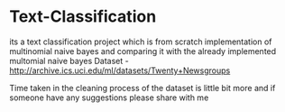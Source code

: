 # Text-Classification
its a text classification project which is from scratch implementation of multinomial naive bayes and comparing it with the already implemented multomial naive bayes
Dataset - http://archive.ics.uci.edu/ml/datasets/Twenty+Newsgroups

Time taken in the cleaning process of the dataset is little bit more and if someone have any suggestions please share with me
